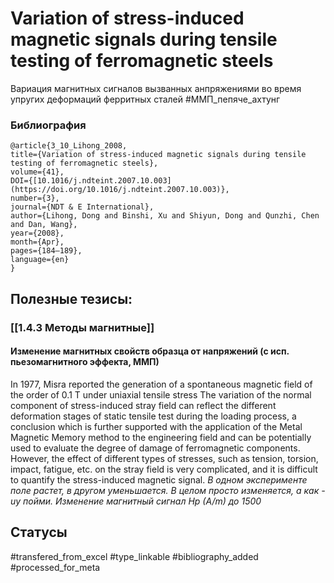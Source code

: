 # Variation of stress-induced magnetic signals during tensile testing of ferromagnetic steels

Вариация магнитных сигналов вызванных анпряжениями во время упругих деформаций ферритных сталей
#ММП_пепяче_ахтунг 

### Библиография
```
@article{3_10_Lihong_2008,
title={Variation of stress-induced magnetic signals during tensile testing of ferromagnetic steels},
volume={41},
DOI={[10.1016/j.ndteint.2007.10.003](https://doi.org/10.1016/j.ndteint.2007.10.003)},
number={3},
journal={NDT & E International},
author={Lihong, Dong and Binshi, Xu and Shiyun, Dong and Qunzhi, Chen and Dan, Wang},
year={2008},
month={Apr},
pages={184–189},
language={en}
}
```

## Полезные тезисы:
### [[1.4.3 Методы магнитные]]
#### Изменение магнитных свойств образца от напряжений (с исп. пьезомагнитного эффекта, ММП)
In 1977, Misra reported the generation of a spontaneous magnetic field of the order of 0.1 T under uniaxial tensile stress
The variation of the normal component of stress-induced stray field can reflect the different deformation stages of static tensile test during the loading process, a conclusion
which is further supported with the application of the Metal Magnetic Memory method to the engineering field and can be potentially used to evaluate the degree of
damage of ferromagnetic components. However, the effect of different types of stresses, such as tension, torsion, impact, fatigue, etc. on the stray field is very complicated, and it is difficult to quantify the stress-induced magnetic signal.
_В одном эксперименте поле растет, в другом уменьшается. В целом просто изменяется, а как - uy пойми. Изменение магнитный сигнал Hp (A/m) до 1500_


## Статусы
#transfered_from_excel 
#type_linkable
#bibliography_added
#processed_for_meta
